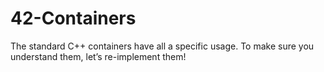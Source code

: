 # 42-Containers
The standard C++ containers have all a specific usage. To make sure you understand them, let’s re-implement them!
